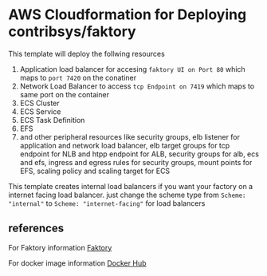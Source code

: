 # AWS Cloudformation for Deploying contribsys/faktory
This template will deploy the follwing resources

1. Application load balancer for accesing `faktory UI on Port 80` which maps to `port 7420` on the conatiner
2. Network Load Balancer to access `tcp Endpoint on 7419` which maps to same port on the container
3. ECS Cluster
4. ECS Service
5. ECS Task Definition
6. EFS
7. and other peripheral resources like security groups, elb listener for application and network load balancer, elb target groups for tcp endpoint for NLB and htpp endpoint for ALB, security groups for alb, ecs and efs, ingress and egress rules for security groups, mount points for EFS, scaling policy and scaling target for ECS

This template creates internal load balancers if you want your factory on a internet facing load balancer. just change the scheme type
from `Scheme: "internal"` to `Scheme: "internet-facing"` for load balancers

## references
For Faktory information [Faktory](https://github.com/contribsys/faktory)

For docker image information [Docker Hub](https://hub.docker.com/r/contribsys/faktory/)
